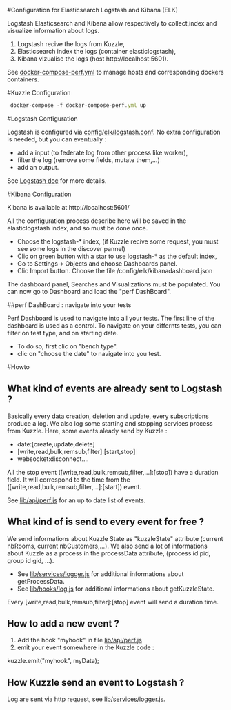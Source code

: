 #Configuration for Elasticsearch Logstash and Kibana (ELK)

Logstash Elasticsearch and Kibana allow respectively to collect,index and visualize information about logs.

 1. Logstash recive the logs from Kuzzle,
 2. Elasticsearch index the logs (container elasticlogstash),
 3. Kibana vizualise the logs (host http://localhost:5601).

See [docker-compose-perf.yml](../../docker-compose-perf.yml) to manage hosts and corresponding dockers containers.


#Kuzzle Configuration

```js
 docker-compose -f docker-compose-perf.yml up
 ```

#Logstash Configuration

Logstash is configured via [config/elk/logstash.conf](./logstash.conf).
No extra configuration is needed, but you can eventually :

  * add a input (to federate log from other process like worker), 
  * filter the log (remove some fields, mutate them,...)
  * add an output.


See  [Logstash doc](https://www.elastic.co/guide/en/logstash/current/index.html) for more details.


#Kibana Configuration

Kibana is available at http://localhost:5601/

All the configuration process describe here will be saved in the elasticlogstash index, and so must be done once.

 * Choose the logstash-* index, (if Kuzzle recive some request, you must see some logs in the discover pannel)
 * Clic on green button with a star to use logstash-* as the default index,
 * Go to Settings-> Objects and choose Dashboards panel.
 * Clic Import button. Choose the file /config/elk/kibanadashboard.json

The dashboard panel, Searches and Visualizations must be populated. 
You can now go to Dashboard and load the "perf DashBoard".

##perf DashBoard : navigate into your tests

Perf Dashboard is used to navigate into all your tests.
The first line of the dashboard is used as a control.
To navigate on your differnts tests, you can filter on test type, and on starting date.
 * To do so, first clic on "bench type".
 * clic on "choose the date" to navigate into you test.


#Howto

## What kind of events are already sent to Logstash ?

Basically every data creation, deletion and update, every subscriptions produce a log.
We also log some starting and stopping services process from Kuzzle.
Here, some events aleady send by Kuzzle : 

 * date:\[create,update,delete\] 
 * \[write,read,bulk,remsub,filter\]:\[start,stop\]
 * websocket:disconnect....

All the stop event (\[write,read,bulk,remsub,filter,...\]:\[stop\]) have a duration field.
It will correspond to the time from the (\[write,read,bulk,remsub,filter,...\]:\[start\]) event.
    

See [lib/api/perf.js](../../lib/api/perf.js) for an up to date list of events.

## What kind of is send to every event for free  ?

We send informations about Kuzzle State as "kuzzleState" attribute (current nbRooms, current nbCustomers,...).
We also send a lot of informations about Kuzzle as a process in the processData attribute, (process id pid, group id gid, ...).

 * See [lib/services/logger.js](../../lib/services/logger.js) for additional informations about getProcessData.
 * See [lib/hooks/log.js](../../lib/hooks/log.js) for additional informations about getKuzzleState.

Every \[write,read,bulk,remsub,filter\]:\[stop\] event will send a duration time.

## How to add a new event ?

1. Add the hook "myhook" in file [lib/api/perf.js](../lib/api/perf.js)
2. emit your event somewhere in the Kuzzle code :

 kuzzle.emit("myhook", myData);

## How Kuzzle send an event to Logstash ?

Log are sent via http request, see [lib/services/logger.js](../lib/services/logger.js.).
